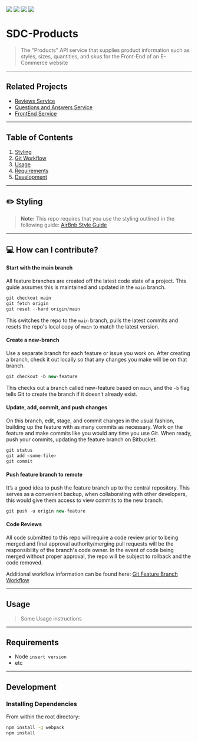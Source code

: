 <div align="left">
<img src="https://img.shields.io/github/package-json/dependency-version/SDC-Products/react" />
<img src="https://img.shields.io/github/package-json/dependency-version/SDC-Products/webpack" />
<img src="https://img.shields.io/github/package-json/dependency-version/SDC-Products/axios"/>
<img src="https://img.shields.io/github/package-json/dependency-version/SDC-Products/nodemon"/>
</div>

# SDC-Products

> The "Products" API service that supplies product information such as styles, sizes, quantities, and skus for the Front-End of an E-Commerce website

---
## Related Projects

 - [Reviews Service](https://github.com/Team-Mandalore/SDC-Reviews)
 - [Questions and Answers Service](https://github.com/Team-Mandalore/QuestionsAndAnswers)
 - [FrontEnd Service](https://github.com/Team-Mandalore/SDC-Project-Atelier)

---

## Table of Contents

1. [Styling](#pencil2-styling)
1. [Git Workflow](#computer-how-can-i-contribute)
1. [Usage](#usage)
1. [Requirements](#requirements)
1. [Development](#development)


---
## :pencil2: Styling

> **Note:** This repo requires that you use the styling outlined in the following guide: [AirBnb Style Guide](https://github.com/airbnb/javascript)
---

## :computer: How can I contribute?

#### Start with the main branch
All feature branches are created off the latest code state of a project. This guide assumes this is maintained and updated in the `main` branch.

```jsx
git checkout main
git fetch origin
git reset --hard origin/main
```
This switches the repo to the `main` branch, pulls the latest commits and resets the repo's local copy of `main` to match the latest version.

#### Create a new-branch
Use a separate branch for each feature or issue you work on. After creating a branch, check it out locally so that any changes you make will be on that branch.

```jsx
git checkout -b new-feature
```

This checks out a branch called new-feature based on `main`, and the `-b` flag tells Git to create the branch if it doesn’t already exist.

#### Update, add, commit, and push changes
On this branch, edit, stage, and commit changes in the usual fashion, building up the feature with as many commits as necessary. Work on the feature and make commits like you would any time you use Git. When ready, push your commits, updating the feature branch on Bitbucket.

```jsx
git status
git add <some-file>
git commit
```

#### Push feature branch to remote
It’s a good idea to push the feature branch up to the central repository. This serves as a convenient backup, when collaborating with other developers, this would give them access to view commits to the new branch.

```jsx
git push -u origin new-feature
```

#### Code Reviews
All code submitted to this repo will require a code review prior to being merged and final approval authority/merging pull requests will be the responsibility of the branch's code owner. In the event of code being merged without proper approval, the repo will be subject to rollback and the code removed.


Additional workflow information can be found here: [Git Feature Branch Workflow](https://www.atlassian.com/git/tutorials/comparing-workflows/feature-branch-workflow)

---

## Usage

> Some Usage instructions

---

## Requirements

 - Node `insert version`
 - etc

 ---

## Development

### Installing Dependencies
From within the root directory:

```sh
npm install -g webpack
npm install
```

